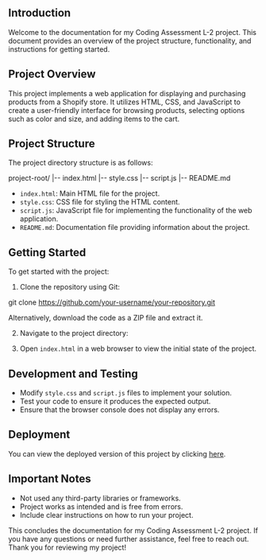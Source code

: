 ## Introduction

Welcome to the documentation for my Coding Assessment L-2 project. This document provides an overview of the project structure, functionality, and instructions for getting started.

## Project Overview

This project implements a web application for displaying and purchasing products from a Shopify store. It utilizes HTML, CSS, and JavaScript to create a user-friendly interface for browsing products, selecting options such as color and size, and adding items to the cart.

## Project Structure

The project directory structure is as follows:

project-root/
|-- index.html
|-- style.css
|-- script.js
|-- README.md

- `index.html`: Main HTML file for the project.
- `style.css`: CSS file for styling the HTML content.
- `script.js`: JavaScript file for implementing the functionality of the web application.
- `README.md`: Documentation file providing information about the project.

## Getting Started

To get started with the project:

1. Clone the repository using Git:

git clone https://github.com/your-username/your-repository.git

Alternatively, download the code as a ZIP file and extract it.

2. Navigate to the project directory:

3. Open `index.html` in a web browser to view the initial state of the project.

## Development and Testing

- Modify `style.css` and `script.js` files to implement your solution.
- Test your code to ensure it produces the expected output.
- Ensure that the browser console does not display any errors.

## Deployment

You can view the deployed version of this project by clicking [here](put-your-deployment-link-here).

## Important Notes

- Not used any third-party libraries or frameworks.
- Project works as intended and is free from errors.
- Include clear instructions on how to run your project.

This concludes the documentation for my Coding Assessment L-2 project. If you have any questions or need further assistance, feel free to reach out. Thank you for reviewing my project!
